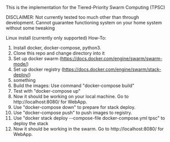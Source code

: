 This is the implementation for the Tiered-Priority Swarm Computing (TPSC)

DISCLAIMER: Not currently tested too much other than through development. Cannot guarantee functioning system on your home system without some tweaking

Linux install (currently only supported)
How-To:
1. Install docker, docker-compose, python3.
2. Clone this repo and change directory into it
3. Set up docker swarm (https://docs.docker.com/engine/swarm/swarm-mode/)
4. Set up docker registry (https://docs.docker.com/engine/swarm/stack-deploy/)
5. something
6. Build the images: Use command "docker-compose build"
7. Test with "docker-compose up"
8. Now it should be working on your local machine. Go to http://localhost:8080/ for WebApp.
9. Use "docker-compose down" to prepare for stack deploy.
10. Use "docker-compose push" to push images to registry.
11. Use "docker stack deploy --compose-file docker-compose.yml tpsc" to deploy the stack
12. Now it should be working in the swarm. Go to http://localhost:8080/ for WebApp.